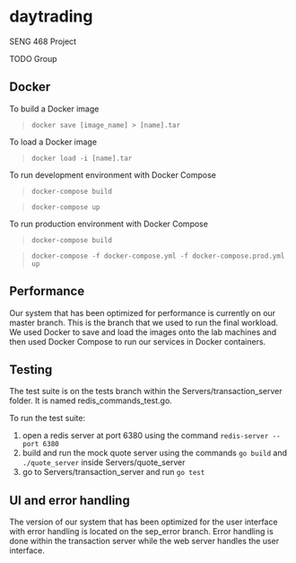 # daytrading
SENG 468 Project

TODO Group

## Docker
To build a Docker image
> `docker save [image_name] > [name].tar`

To load a Docker image
> `docker load -i [name].tar`

To run development environment with Docker Compose
> `docker-compose build`

> `docker-compose up`

To run production environment with Docker Compose
> `docker-compose build`

> `docker-compose -f docker-compose.yml -f docker-compose.prod.yml up`

## Performance
Our system that has been optimized for performance is currently on our master branch. This is the branch that we used to run the final workload. We used Docker to save and load the images onto the lab machines and then used Docker Compose to run our services in Docker containers.

## Testing
The test suite is on the tests branch within the Servers/transaction_server folder. It is named redis_commands_test.go. 

To run the test suite:
1. open a redis server at port 6380 using the command `redis-server --port 6380`
2. build and run the mock quote server using the commands `go build` and `./quote_server` inside Servers/quote_server
3. go to Servers/transaction_server and run `go test`

## UI and error handling
The version of our system that has been optimized for the user interface with error handling is located on the sep_error branch. Error handling is done within the transaction server while the web server handles the user interface. 

